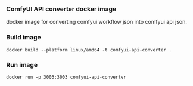 ### ComfyUI API converter docker image

docker image for converting comfyui workflow json into comfyui api json.

### Build image
```
docker build --platform linux/amd64 -t comfyui-api-converter .
```

### Run image
```
docker run -p 3003:3003 comfyui-api-converter 
```